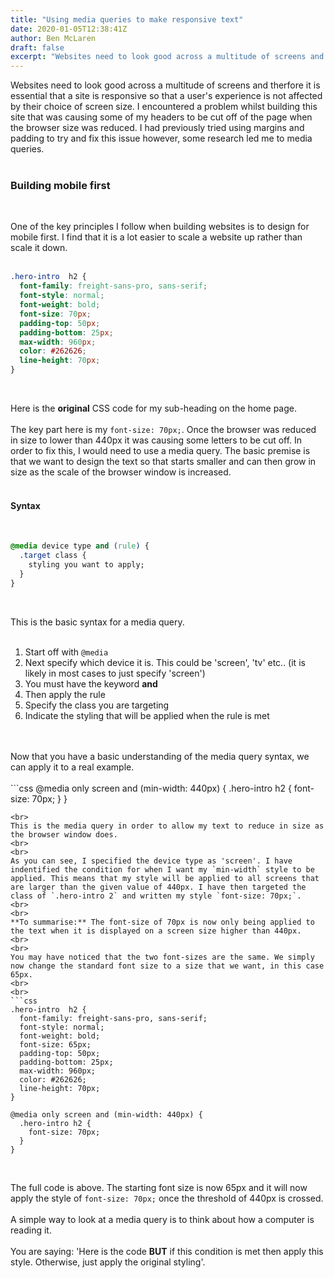 ```yaml
---
title: "Using media queries to make responsive text"
date: 2020-01-05T12:38:41Z
author: Ben McLaren
draft: false
excerpt: "Websites need to look good across a multitude of screens and therefore it is essential that a site is responsive so that a user's experience is not affected by their choice of screen size."
---
```


Websites need to look good across a multitude of screens and therfore it is essential that a site is responsive so that a user's experience is not affected by their choice of screen size. I encountered a problem whilst building this site that was causing some of my headers to be cut off of the page when the browser size was reduced. I had previously tried using margins and padding to try and fix this issue however, some research led me to media queries.
<br>
<br>
### Building mobile first
<br>

One of the key principles I follow when building websites is to design for mobile first. I find that it is a lot easier to scale a website up rather than scale it down.
<br>
<br>
```css
.hero-intro  h2 {
  font-family: freight-sans-pro, sans-serif;
  font-style: normal;
  font-weight: bold;
  font-size: 70px;
  padding-top: 50px;
  padding-bottom: 25px;
  max-width: 960px;
  color: #262626;
  line-height: 70px;
}

```
<br>

Here is the **original** CSS code for my sub-heading on the home page.
<br>
<br>
The key part here is my `font-size: 70px;`. Once the browser was reduced in size to lower than 440px it was causing some letters to be cut off. In order to fix this, I would need to use a media query. The basic premise is that we want to design the text so that starts smaller and can then grow in size as the scale of the browser window is increased.
<br>
<br>
#### Syntax
<br>

```css
@media device type and (rule) {
  .target class {
    styling you want to apply;
  }
}

```
<br>

This is the basic syntax for a media query.
<br>
<br>
1. Start off with `@media` <br>
2. Next specify which device it is. This could be 'screen', 'tv' etc.. (it is likely in most cases to just specify 'screen')<br>
3. You must have the keyword **and**<br>
4. Then apply the rule<br>
5. Specify the class you are targeting<br>
6. Indicate the styling that will be applied when the rule is met
<br>
<br>
Now that you have a basic understanding of the media query syntax, we can apply it to a real example.
<br>
<br>
```css
@media only screen and (min-width: 440px) {
  .hero-intro h2 {
    font-size: 70px;
  }
}

```
<br>
This is the media query in order to allow my text to reduce in size as the browser window does.
<br>
<br>
As you can see, I specified the device type as 'screen'. I have indentified the condition for when I want my `min-width` style to be applied. This means that my style will be applied to all screens that are larger than the given value of 440px. I have then targeted the class of `.hero-intro 2` and written my style `font-size: 70px;`.
<br>
<br>
**To summarise:** The font-size of 70px is now only being applied to the text when it is displayed on a screen size higher than 440px.
<br>
<br>
You may have noticed that the two font-sizes are the same. We simply now change the standard font size to a size that we want, in this case 65px.
<br>
<br>
```css
.hero-intro  h2 {
  font-family: freight-sans-pro, sans-serif;
  font-style: normal;
  font-weight: bold;
  font-size: 65px;
  padding-top: 50px;
  padding-bottom: 25px;
  max-width: 960px;
  color: #262626;
  line-height: 70px;
}

@media only screen and (min-width: 440px) {
  .hero-intro h2 {
    font-size: 70px;
  }
}
```
<br>

The full code is above. The starting font size is now 65px and it will now apply the style of `font-size: 70px;` once the threshold of 440px is crossed.
<br>
<br>
A simple way to look at a media query is to think about how a computer is reading it.
<br>
<br>
You are saying: 'Here is the code **BUT** if this condition is met then apply this style. Otherwise, just apply the original styling'.
